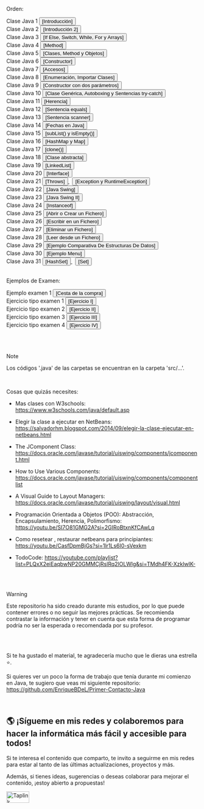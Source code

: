 Orden:

<div align="left">
  Clase Java 1 
  <a href="https://github.com/EnriqueBDeL/Clases-Java/blob/main/Clase%20Java%201.java" target="_blank">
    <button>[Introducción]</button>
  </a>
  <br>
  Clase Java 2 
  <a href="https://github.com/EnriqueBDeL/Clases-Java/blob/main/Clase%20Java%202.java" target="_blank">
    <button>[Introducción 2]</button>
  </a>
  <br>
  Clase Java 3 
  <a href="https://github.com/EnriqueBDeL/Clases-Java/blob/main/Clase%20Java%203.java" target="_blank">
    <button>[If Else, Switch, While, For y Arrays]</button>
  </a>
  <br>
  Clase Java 4 
  <a href="https://github.com/EnriqueBDeL/Clases-Java/blob/main/Clase%20Java%204.java" target="_blank">
    <button>[Method]</button>
  </a>
  <br>
  Clase Java 5 
  <a href="https://github.com/EnriqueBDeL/Clases-Java/blob/main/Clase%20Java%205.java" target="_blank">
    <button>[Clases, Method y Objetos]</button>
  </a>
  <br>
  Clase Java 6 
  <a href="https://github.com/EnriqueBDeL/Clases-Java/blob/main/Clase%20Java%206.java" target="_blank">
    <button>[Constructor]</button>
  </a>
  <br>
  Clase Java 7 
  <a href="https://github.com/EnriqueBDeL/Clases-Java/blob/main/Clase%20Java%207/src/clase/java/pkg7/PorDefecto.java" target="_blank">
    <button>[Accesos]</button>
  </a>
  <br>
  Clase Java 8 
  <a href="https://github.com/EnriqueBDeL/Clases-Java/blob/main/Clase%20Java%208/src/clase/java/pkg8/ClaseJava8.java" target="_blank">
    <button>[Enumeración, Importar Clases]</button>
  </a>
  <br>
  Clase Java 9 
  <a href="https://github.com/EnriqueBDeL/Clases-Java/blob/main/Clase%20Java%209.java" target="_blank">
    <button>[Constructor con dos parámetros]</button>
  </a>
  <br>
  Clase Java 10 
  <a href="https://github.com/EnriqueBDeL/Clases-Java/blob/main/Clase%20Java%2010.java" target="_blank">
    <button>[Clase Genérica, Autoboxing y Sentencias try-catch]</button>
  </a>
  <br>
  Clase Java 11 
  <a href="https://github.com/EnriqueBDeL/Clases-Java/tree/main/Clase%20Java%2011" target="_blank">
    <button>[Herencia]</button>
  </a>
  <br>
  Clase Java 12 
  <a href="https://github.com/EnriqueBDeL/Clases-Java/blob/main/Clase%20Java%2012.java" target="_blank">
    <button>[Sentencia equals]</button>
  </a>
  <br>
  Clase Java 13 
  <a href="https://github.com/EnriqueBDeL/Clases-Java/blob/main/Clase%20Java%2013.java" target="_blank">
    <button>[Sentencia scanner]</button>
  </a>
  <br>
  Clase Java 14 
  <a href="https://github.com/EnriqueBDeL/Clases-Java/blob/main/Clase%20Java%2014.java" target="_blank">
    <button>[Fechas en Java]</button>
  </a>
  <br>
  Clase Java 15 
  <a href="https://github.com/EnriqueBDeL/Clases-Java/blob/main/Clase%20Java%2015.java" target="_blank">
    <button>[subList() y isEmpty()]</button>
  </a>
  <br>
  Clase Java 16 
  <a href="https://github.com/EnriqueBDeL/Clases-Java/blob/main/Clase%20Java%2016.java" target="_blank">
    <button>[HashMap y Map]</button>
  </a>
    <br>
  Clase Java 17 
  <a href="https://github.com/EnriqueBDeL/Clases-Java/blob/main/Clase%20Java%2017.java" target="_blank">
    <button>[clone()]</button>
  </a>
   <br>
  Clase Java 18 
  <a href="https://github.com/EnriqueBDeL/Clases-Java/tree/main/Clase%20Java%2018" target="_blank">
    <button>[Clase abstracta]</button>
  </a>
    <br> 
  Clase Java 19
  <a href="https://github.com/EnriqueBDeL/Clases-Java/blob/main/Clase%20Java%2019.java" target="_blank">
    <button>[LinkedList]</button>
  </a>
    <br>
    Clase Java 20
  <a href="https://github.com/EnriqueBDeL/Clases-Java/tree/main/Clase%20Java%2020" target="_blank">
    <button>[Interface]</button>
  </a>
    <br>
      Clase Java 21
  <a href="https://github.com/EnriqueBDeL/Clases-Java/blob/main/Clase%20Java%2021.java" target="_blank">
    <button>[Throws]</button>
  </a>
    &nbsp;
    <a href="https://github.com/EnriqueBDeL/Clases-Java/tree/main/Clase%20Excepcion" target="_blank">
    <button>[Exception y RuntimeException]</button>
  </a>
   <br>
      Clase Java 22
  <a href="https://github.com/EnriqueBDeL/Clases-Java/blob/main/Clase%20Java%2022.java" target="_blank">
    <button>[Java Swing]</button>
  </a>
   <br>
      Clase Java 23
  <a href="https://github.com/EnriqueBDeL/Clases-Java/blob/main/Clase%20Java%2023.java" target="_blank">
    <button>[Java Swing II]</button>
  </a>
     <br>
      Clase Java 24
  <a href="https://github.com/EnriqueBDeL/Clases-Java/tree/main/Clase%20Java%2024" target="_blank">
    <button>[Instanceof]</button>
  </a>
    <br>
      Clase Java 25
  <a href="https://github.com/EnriqueBDeL/Clases-Java/blob/main/Clase%20Java%2025.java" target="_blank">
    <button>[Abrir o Crear un Fichero]</button>
  </a>
    <br>
      Clase Java 26
  <a href="https://github.com/EnriqueBDeL/Clases-Java/blob/main/Clase%20Java%2026.java" target="_blank">
    <button>[Escribir en un Fichero]</button>
  </a>
    <br>
      Clase Java 27
  <a href="https://github.com/EnriqueBDeL/Clases-Java/blob/main/Clase%20Java%2027.java" target="_blank">
    <button>[Eliminar un Fichero]</button>
  </a>
    <br>
      Clase Java 28
  <a href="https://github.com/EnriqueBDeL/Clases-Java/blob/main/Clase%20Java%2028.java" target="_blank">
    <button>[Leer desde un Fichero]</button>
  </a>
      <br>
      Clase Java 29
  <a href="https://github.com/EnriqueBDeL/Clases-Java/blob/main/Comparativa%20De%20Estructuras%20De%20Datos.java" target="_blank">
    <button>[Ejemplo Comparativa De Estructuras De Datos]</button>
  </a>
        <br>
      Clase Java 30
  <a href="https://github.com/EnriqueBDeL/Clases-Java/blob/main/Menu.java" target="_blank">
    <button>[Ejemplo Menu]</button>
  </a>
      <br>
      Clase Java 31
  <a href="https://github.com/EnriqueBDeL/Clases-Java/blob/main/Clase%20Java%2031.java" target="_blank">
    <button>[HashSet]</button>
  </a>
  &nbsp;
    <a href="https://github.com/EnriqueBDeL/Clases-Java/blob/main/Clase%20Set.java" target="_blank">
    <button>[Set]</button>
  </a>
</div>

<br>

Ejemplos de Examen:

<div>
  Ejemplo examen 1
  <a href="https://github.com/EnriqueBDeL/Clases-Java/tree/main/Ejemplo%20Examen" target="_blank">
    <button>[Cesta de la compra]</button>
  </a>
      <br>
      Ejercicio tipo examen 1
  <a href="https://github.com/EnriqueBDeL/Clases-Java/blob/main/Ejercicio%20tipo%20examen.java" target="_blank">
    <button>[Ejercicio I]</button>
  </a>
       <br>
      Ejercicio tipo examen 2 
  <a href="https://github.com/EnriqueBDeL/Clases-Java/blob/main/Ejercicio%20tipo%20examen%202.java" target="_blank">
    <button>[Ejercicio II]</button>
  </a>
       <br>
      Ejercicio tipo examen 3
  <a href="https://github.com/EnriqueBDeL/Clases-Java/blob/main/Ejercicio%20tipo%20examen%203.java" target="_blank">
    <button>[Ejercicio III]</button>
  </a>
      <br>
      Ejercicio tipo examen 4
  <a href="https://github.com/EnriqueBDeL/Clases-Java/blob/main/Ejercicio%20tipo%20examen%204.java" target="_blank">
    <button>[Ejercicio IV]</button>
  </a>
</div>


<br><br>
> [!NOTE]
>Los códigos '.java' de las carpetas se encuentran en la carpeta 'src/...'.

<br>

Cosas que quizás necesites:

- Mas clases con W3schools: https://www.w3schools.com/java/default.asp

- Elegir la clase a ejecutar en NetBeans: https://salvadorhm.blogspot.com/2014/09/elegir-la-clase-ejecutar-en-netbeans.html
  
- The JComponent Class: https://docs.oracle.com/javase/tutorial/uiswing/components/jcomponent.html
  
- How to Use Various Components: https://docs.oracle.com/javase/tutorial/uiswing/components/componentlist
  
- A Visual Guide to Layout Managers: https://docs.oracle.com/javase/tutorial/uiswing/layout/visual.html

- Programación Orientada a Objetos (POO): Abstracción, Encapsulamiento, Herencia, Polimorfismo: https://youtu.be/SI7O81GMG2A?si=2GIRoBtxnKfCAwLq

- Como resetear , restaurar netbeans para principiantes: https://youtu.be/CasfDpmBjGs?si=1lr1Ls6I0-sVexkm

- TodoCode: https://youtube.com/playlist?list=PLQxX2eiEaqbwNP20GMMCjRslRq2lOLWlg&si=TMdh4FK-XzklwIK-

<br><br>


> [!WARNING]  
> Este repositorio ha sido creado durante mis estudios, por lo que puede contener errores o no seguir las mejores prácticas. Se recomienda contrastar la información y tener en cuenta que esta forma de programar podría no ser la esperada o recomendada por su profesor. 

  

<br><br>

Si te ha gustado el material, te agradecería mucho que le dieras una estrella ⭐.


Si quieres ver un poco la forma de trabajo que tenía durante mi comienzo en Java, te sugiero que veas mi siguiente repositorio: https://github.com/EnriqueBDeL/Primer-Contacto-Java




<br>

## 🌎 ¡Sígueme en mis redes y colaboremos para hacer la informática más fácil y accesible para todos!

Si te interesa el contenido que comparto, te invito a seguirme en mis redes para estar al tanto de las últimas actualizaciones, proyectos y más. 

Además, si tienes ideas, sugerencias o deseas colaborar para mejorar el contenido, ¡estoy abierto a propuestas!

<p align="left">
  <a href="https://enriquebdl.taplink.ws/" target="_blank">
    <img src="https://images.g2crowd.com/uploads/product/image/social_landscape/social_landscape_dba52b0470340e16dbb5612c34cce7ad/taplink.png" 
         alt="Taplink" 
         height="30" 
         width="60" />
  </a>
</p>
